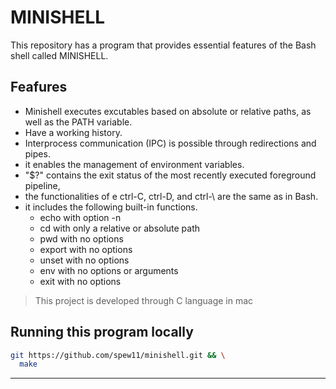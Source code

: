 # MINISHELL
This repository has a program that provides essential features of the Bash shell called MINISHELL.
## Feafures
- Minishell executes excutables based on absolute or relative paths, as well as the PATH variable.
- Have a working history.
- Interprocess communication (IPC) is possible through redirections and pipes.
- it enables the management of environment variables.
- "$?" contains the exit status of the most recently executed foreground pipeline,
- the functionalities of e ctrl-C, ctrl-D, and ctrl-\ are the same as in Bash.
- it includes the following built-in functions.  
    -  echo with option -n
    -  cd with only a relative or absolute path
    -  pwd with no options
    -  export with no options
    -  unset with no options
    -  env with no options or arguments
    -  exit with no options

> This project is developed through C language in mac

## Running this program locally
```bash
git https://github.com/spew11/minishell.git && \
  make
``` 
--------------------
